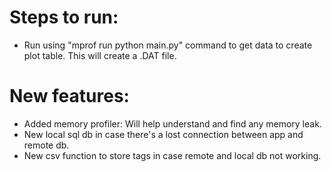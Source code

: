 # Steps to run:
- Run using "mprof run python main.py" command to get data to create plot table. This will create a .DAT file.

# New features:
- Added memory profiler: Will help understand and find any memory leak.
- New local sql db in case there's a lost connection between app and remote db.
- New csv function to store tags in case remote and local db not working.
